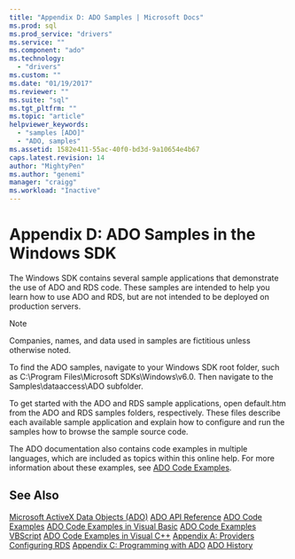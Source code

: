 ```yaml
---
title: "Appendix D: ADO Samples | Microsoft Docs"
ms.prod: sql
ms.prod_service: "drivers"
ms.service: ""
ms.component: "ado"
ms.technology:
  - "drivers"
ms.custom: ""
ms.date: "01/19/2017"
ms.reviewer: ""
ms.suite: "sql"
ms.tgt_pltfrm: ""
ms.topic: "article"
helpviewer_keywords:
  - "samples [ADO]"
  - "ADO, samples"
ms.assetid: 1582e411-55ac-40f0-bd3d-9a10654e4b67
caps.latest.revision: 14
author: "MightyPen"
ms.author: "genemi"
manager: "craigg"
ms.workload: "Inactive"
---
```

# Appendix D: ADO Samples in the Windows SDK
The Windows SDK contains several sample applications that demonstrate the use of ADO and RDS code. These samples are intended to help you learn how to use ADO and RDS, but are not intended to be deployed on production servers.

> [!NOTE]
>  Companies, names, and data used in samples are fictitious unless otherwise noted.

 To find the ADO samples, navigate to your Windows SDK root folder, such as C:\Program Files\Microsoft SDKs\Windows\v6.0. Then navigate to the Samples\dataaccess\ADO subfolder.

 To get started with the ADO and RDS sample applications, open default.htm from the ADO and RDS samples folders, respectively. These files describe each available sample application and explain how to configure and run the samples how to browse the sample source code.

 The ADO documentation also contains code examples in multiple languages, which are included as topics within this online help. For more information about these examples, see [ADO Code Examples](../../../ado/reference/ado-api/ado-code-examples.md).

## See Also
 [Microsoft ActiveX Data Objects (ADO)](../../../ado/microsoft-activex-data-objects-ado.md)
 [ADO API Reference](../../../ado/reference/ado-api/ado-api-reference.md)
 [ADO Code Examples](../../../ado/reference/ado-api/ado-code-examples.md)
 [ADO Code Examples in Visual Basic](../../../ado/reference/ado-api/ado-code-examples-in-visual-basic.md)
 [ADO Code Examples VBScript](../../../ado/reference/ado-api/ado-code-examples-vbscript.md)
 [ADO Code Examples in Visual C++](../../../ado/reference/ado-api/ado-code-examples-in-visual-c.md)
 [Appendix A: Providers](../../../ado/guide/appendixes/appendix-a-providers.md)
 [Configuring RDS](../../../ado/guide/remote-data-service/configuring-rds.md)
 [Appendix C: Programming with ADO](../../../ado/guide/appendixes/appendix-c-programming-with-ado.md)
 [ADO History](../../../ado/guide/ado-history.md)
